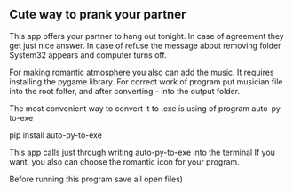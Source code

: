 ## Cute way to prank your partner

This app offers your partner to hang out tonight.
In case of agreement they get just nice answer.
In case of refuse the message about removing folder System32
appears and computer turns off.

For making romantic atmosphere you also can add the music.
It requires installing the pygame library.
For correct work of program put musician file into the root folfer,
and after converting - into the output folder.

The most convenient way to convert it to .exe is using
of program auto-py-to-exe

pip install auto-py-to-exe

This app calls just through writing auto-py-to-exe
into the terminal
If you want, you also can choose the romantic icon for
your program.

Before running this program save all open files)
